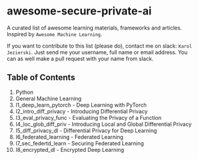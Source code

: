 # awesome-secure-private-ai
A curated list of awesome learning materials, frameworks and articles. Inspired by `Awesome Machine Learning`.

If you want to contribute to this list (please do), contact me on slack: `Karol Jezierski`. 
Just send me your username, full name or email address. You can as well make a pull request with your name from slack.

## Table of Contents

1. Python
2. General Machine Learning
3. l1_deep_learn_pytorch - Deep Learning with PyTorch
4. l2_intro_diff_privacy - Introducing Differential Privacy
5. l3_eval_privacy_func - Evaluating the Privacy of a Function
6. l4_loc_glob_diff_priv - Introducing Local and Global Differential Privacy
7. l5_diff_privacy_dl - Differential Privacy for Deep Learning
8. l6_federated_learning - Federated Learning
9. l7_sec_federtd_learn - Securing Federated Learning
10. l8_encrypted_dl - Encrypted Deep Learning
